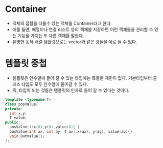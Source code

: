 # Container
- 객체의 집합을 다룰수 있는 객체를 Container라고 한다.
- 예를 들면, 배열이나 연결 리스트 등의 객체를 저장하면 이런 객체들을 관리할 수 있는 기능을 가지는 또 다른 객체를 말한다.
- 유명한 동적 배열 템플릿으로는 vector와 같은 것들을 예로 들 수 있다.

# 템플릿 중첩
- 템플릿은 인수열에 들어 갈 수 있는 타입에는 특별한 제한이 없다. 기본타입부터 클래스 타입도 모두 인수열에 들어갈 수 있다.
- 즉, 타입이 되는 것들은 템플릿의 인자로 들어 갈 수 있다는 것이다.

```c++
template <typename T>
class posValue{
private:
  int x,y;
  T value;
public:
  posValue():x(0),y(0),value(0){ }
  posValue(int ax, int ay, T av):x(ax), y(ay), value(av){}
  void OutValue();
};
```

